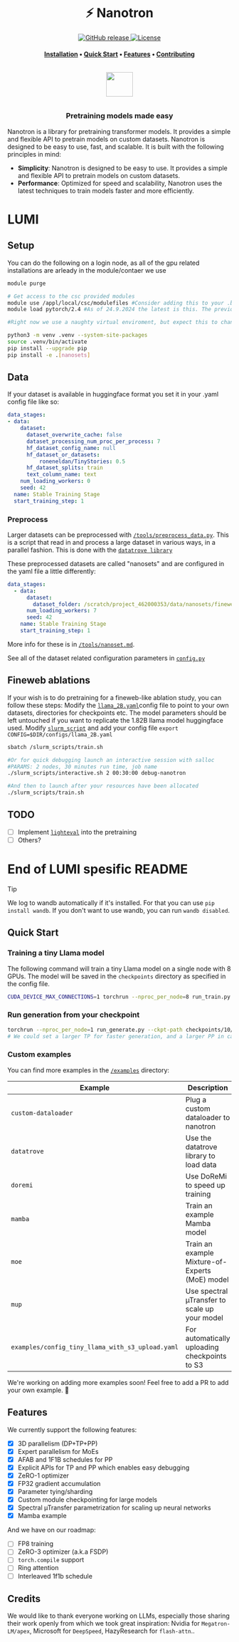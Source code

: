 <h1 align="center">⚡️ Nanotron</h1>

<p align="center">
    <a href="https://github.com/huggingface/nanotron/releases">
        <img alt="GitHub release" src="https://img.shields.io/github/release/huggingface/nanotron.svg">
    </a>
    <a href="https://github.com/huggingface/nanotron/blob/master/LICENSE">
        <img alt="License" src="https://img.shields.io/github/license/huggingface/nanotron.svg?color=green">
    </a>
</p>

<h4 align="center">
    <p>
        <a href="#installation">Installation</a> •
        <a href="#quick-start">Quick Start</a> •
        <a href="#features">Features</a> •
        <a href="CONTRIBUTING.md">Contributing</a>
    <p>
</h4>

<h3 align="center">
    <a href="https://huggingface.co/nanotron"><img style="float: middle; padding: 10px 10px 10px 10px;" width="60" height="55" src="https://huggingface.co/datasets/huggingface/brand-assets/resolve/main/hf-logo.png" /></a>
</h3>
<h3 align="center">
<p>Pretraining models made easy
</h3>


Nanotron is a library for pretraining transformer models. It provides a simple and flexible API to pretrain models on custom datasets. Nanotron is designed to be easy to use, fast, and scalable. It is built with the following principles in mind:

- **Simplicity**: Nanotron is designed to be easy to use. It provides a simple and flexible API to pretrain models on custom datasets.
- **Performance**: Optimized for speed and scalability, Nanotron uses the latest techniques to train models faster and more efficiently.

# LUMI
## Setup
You can do the following on a login node, as all of the gpu related installations are arleady in the module/contaer we use
```bash
module purge

# Get access to the csc provided modules
module use /appl/local/csc/modulefiles #Consider adding this to your .bashrc or .profile
module load pytorch/2.4 #As of 24.9.2024 the latest is this. The previous versions propably wont work

#Right now we use a naughty virtual enviroment, but expect this to change to a fully containerized enviroment

python3 -m venv .venv --system-site-packages 
source .venv/bin/activate
pip install --upgrade pip
pip install -e .[nanosets]
```
## Data
If your dataset is available in huggingface format you set it in your .yaml config file like so:
```yaml
data_stages:
- data:
    dataset:
      dataset_overwrite_cache: false
      dataset_processing_num_proc_per_process: 7
      hf_dataset_config_name: null
      hf_dataset_or_datasets:
          roneneldan/TinyStories: 0.5
      hf_dataset_splits: train
      text_column_name: text
    num_loading_workers: 0
    seed: 42
  name: Stable Training Stage
  start_training_step: 1

```
### Preprocess
Larger datasets can be preprocessed with [`/tools/preprocess_data.py`](/tools/preprocess_data.py). This is a script that read in and process a large dataset in various ways, in a parallel fashion. This is done with the [`datatrove library`](https://github.com/huggingface/datatrove) 

These preprocessed datasets are called "nanosets" and are configured in the yaml file a little differently:
```yaml
data_stages:
  - data:
      dataset:
        dataset_folder: /scratch/project_462000353/data/nanosets/fineweb-edu/350BT
      num_loading_workers: 7
      seed: 42
    name: Stable Training Stage
    start_training_step: 1

```
More info for these is in [`/tools/nanoset.md`](/tools/nanoset.md).

See all of the dataset related configuration parameters in [`config.py`](/src/nanotron/config/config.py)

## Fineweb ablations
If your wish is to do pretraining for a fineweb-like ablation study, you can follow these steps:
Modify the [`llama_2B.yaml`](/configs/llama_2B.yaml)config file to point to your own datasets, directories for checkpoints etc.
The model parameters should be left untouched if you want to replicate the 1.82B llama model huggingface used.
Modify [`slurm_script`](/slurm_scripts/train.sh) and add your config file ``export CONFIG=$DIR/configs/llama_2B.yaml``
```bash
sbatch /slurm_scripts/train.sh

#Or for quick debugging launch an interactive session with salloc
#PARAMS: 2 nodes, 30 minutes run time, job name
./slurm_scripts/interactive.sh 2 00:30:00 debug-nanotron

#And then to launch after your resources have been allocated
./slurm_scripts/train.sh
```
## TODO
- [ ] Implement [`lighteval`](/src/nanotron/config/lighteval_config.py) into the pretraining
- [ ] Others?
# End of LUMI spesific README
> [!TIP]
> We log to wandb automatically if it's installed. For that you can use `pip install wandb`. If you don't want to use wandb, you can run `wandb disabled`.

## Quick Start
### Training a tiny Llama model
The following command will train a tiny Llama model on a single node with 8 GPUs. The model will be saved in the `checkpoints` directory as specified in the config file.
```bash
CUDA_DEVICE_MAX_CONNECTIONS=1 torchrun --nproc_per_node=8 run_train.py --config-file examples/config_tiny_llama.yaml
```

### Run generation from your checkpoint
```bash
torchrun --nproc_per_node=1 run_generate.py --ckpt-path checkpoints/10/ --tp 1 --pp 1
# We could set a larger TP for faster generation, and a larger PP in case of very large models.
```

### Custom examples
You can find more examples in the [`/examples`](/examples) directory:
<!-- Make a table of the examples we support -->
| Example | Description |
| --- | --- |
| `custom-dataloader` | Plug a custom dataloader to nanotron |
| `datatrove` | Use the datatrove library to load data |
| `doremi` | Use DoReMi to speed up training |
| `mamba` | Train an example Mamba model |
| `moe` | Train an example Mixture-of-Experts (MoE) model |
| `mup` | Use spectral µTransfer to scale up your model |
| `examples/config_tiny_llama_with_s3_upload.yaml` | For automatically uploading checkpoints to S3 |

We're working on adding more examples soon! Feel free to add a PR to add your own example. 🚀


## Features
We currently support the following features:
- [x] 3D parallelism (DP+TP+PP)
- [x] Expert parallelism for MoEs
- [x] AFAB and 1F1B schedules for PP
- [x] Explicit APIs for TP and PP which enables easy debugging
- [x] ZeRO-1 optimizer
- [x] FP32 gradient accumulation
- [x] Parameter tying/sharding
- [x] Custom module checkpointing for large models
- [x] Spectral µTransfer parametrization for scaling up neural networks
- [x] Mamba example

And we have on our roadmap:
- [ ] FP8 training
- [ ] ZeRO-3 optimizer (a.k.a FSDP)
- [ ] `torch.compile` support
- [ ] Ring attention
- [ ] Interleaved 1f1b schedule

## Credits
We would like to thank everyone working on LLMs, especially those sharing their work openly from which we took great inspiration: Nvidia for `Megatron-LM/apex`, Microsoft for `DeepSpeed`, HazyResearch for `flash-attn`..
